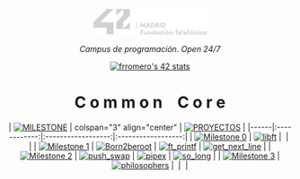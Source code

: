 <p align="center" width="100%">
    <a href="42_Madrid/42"><img width="40%" src="42_Madrid/img/logo5.png"></a> </p>
<p align="center" width="100%"><i>Campus de programación. Open 24/7 </i></p>

<div align="center">

[![frromero's 42 stats](https://badge.mediaplus.ma/greenbinary/frromero?1337Badge=off&UM6P=off)](https://profile.intra.42.fr/users/frromero)

# C o m m o n    C o r e

|  [![MILESTONE](https://img.shields.io/badge/%20MILESTONE%20-787a77)](#) |  colspan="3" align="center" | [![PROYECTOS](https://img.shields.io/badge/%20PROYECTOS%20-fb5858)](#) |
|------|:------------:|:------------------:|:------------------:|
|  [![Milestone 0](https://img.shields.io/badge/%20%200%20-228B22)](42_Madrid/0/)  | [![libft](https://img.shields.io/badge/%20%20libft%20%20-228B22)](42_Madrid/0/) |&nbsp; |&nbsp; |
|  [![Milestone 1](https://img.shields.io/badge/%20%201%20-1E90FF)](42_Madrid/milestone_1/)  | [![Born2beroot](https://img.shields.io/badge/%20%20Born2beroot%20%20-1E90FF)](42_Madrid/milestone_1/born2beroot) | [![ft_printf](https://img.shields.io/badge/%20%20ft_printf%20%20-1E90FF)](42_Madrid/milestone_1/printf/) | [![get_next_line](https://img.shields.io/badge/%20%20get_next_line%20%20-1E90FF)](42_Madrid/milestone_1/get_next_line/) |
|  [![Milestone 2](https://img.shields.io/badge/%20%202%20-228B22)](42_Madrid/milestone_2/)  | [![push_swap](https://img.shields.io/badge/%20%20push_swap%20%20-228B22)](42_Madrid/milestone_2/push_swap/) | [![pipex](https://img.shields.io/badge/%20%20pipex%20%20-228B22)](42_Madrid/milestone_2/pipex/) | [![so_long](https://img.shields.io/badge/%20%20so_long%20%20-228B22)](42_Madrid/milestone_2/so_long/) |
|  [![Milestone 3](https://img.shields.io/badge/%20%203%20-1E90FF)](42_Madrid/milestone_3/)  | [![philosophers](https://img.shields.io/badge/%20%20philosophers%20%20-1E90FF)](42_Madrid/milestone_3/philosophers/) |&nbsp; |&nbsp; |
 
</div>


